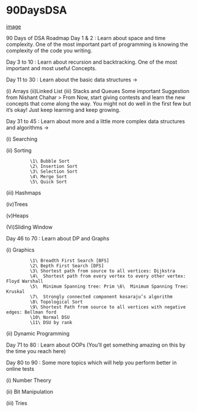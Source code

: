 # 90DaysDSA
[image](https://cdn.discordapp.com/attachments/785953575661862953/915287267550044180/Purple_and_Pink_Organic_and_Handcrafted_Welcome_Message_Elementary_Back_to_School_Banner.png)


90 Days of DSA Roadmap 
Day 1 & 2 : Learn about space and time complexity. One of the most important part of programming is knowing the complexity of the code you writing.

Day 3 to 10 : Learn about recursion and backtracking. One of the most important and most useful Concepts.

Day 11 to 30 : Learn about the basic data structures ->

(i) Arrays
(ii)Linked List
(iii) Stacks and Queues
Some important Suggestion from Nishant Chahar > From Now, start giving contests and learn the new concepts that come along the way. You might not do well in the first few but it’s okay! Just keep learning and keep growing.

Day 31 to 45 : Learn about more and a little more complex data structures and algorithms ->

(i) Searching

(ii) Sorting 

             \1\ Bubble Sort
             \2\ Insertion Sort
             \3\ Selection Sort
             \4\ Merge Sort
             \5\ Quick Sort
(iii) Hashmaps

(iv)Trees

(v)Heaps

(Vi)Sliding Window

Day 46 to 70 : Learn about DP and Graphs 

(i) Graphics 

             \1\ Breadth First Search [BFS]  
             \2\ Bepth First Search [DFS] 
             \3\ Shortest path from source to all vertices: Dijkstra 
             \4\  Shortest path from every vertex to every other vertex: Floyd Warshall 
             \5\  Minimum Spanning tree: Prim \6\  Minimum Spanning Tree: Kruskal  
             \7\  Strongly connected component kosaraju’s algorithm 
             \8\ Topological Sort  
             \9\ Shortest Path from source to all vertices with negative edges: Bellman ford   
             \10\ Normal DSU   
             \11\ DSU by rank
(ii) Dynamic Programming

Day 71 to 80 : Learn about OOPs (You’ll get something amazing on this by the time you reach here)

Day 80 to 90 : Some more topics which will help you perform better in online tests

(i) Number Theory

(ii) Bit Manipulation

(iii) Tries
